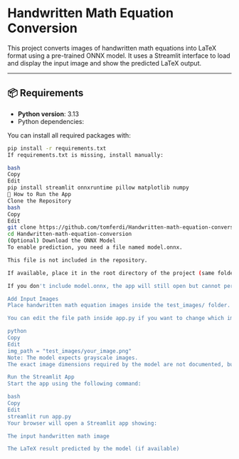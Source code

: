 # Handwritten Math Equation Conversion

This project converts images of handwritten math equations into LaTeX format using a pre-trained ONNX model. It uses a Streamlit interface to load and display the input image and show the predicted LaTeX output.

---

## 📦 Requirements

- **Python version**: 3.13  
- Python dependencies:

You can install all required packages with:

```bash
pip install -r requirements.txt
If requirements.txt is missing, install manually:

bash
Copy
Edit
pip install streamlit onnxruntime pillow matplotlib numpy
🚀 How to Run the App
Clone the Repository
bash
Copy
Edit
git clone https://github.com/tomferdi/Handwritten-math-equation-conversion
cd Handwritten-math-equation-conversion
(Optional) Download the ONNX Model
To enable prediction, you need a file named model.onnx.

This file is not included in the repository.

If available, place it in the root directory of the project (same folder as app.py).

If you don't include model.onnx, the app will still open but cannot perform prediction.

Add Input Images
Place handwritten math equation images inside the test_images/ folder.

You can edit the file path inside app.py if you want to change which image is loaded:

python
Copy
Edit
img_path = "test_images/your_image.png"
Note: The model expects grayscale images.
The exact image dimensions required by the model are not documented, but using a square image (like 256x256 pixels) is a safe choice.

Run the Streamlit App
Start the app using the following command:

bash
Copy
Edit
streamlit run app.py
Your browser will open a Streamlit app showing:

The input handwritten math image

The LaTeX result predicted by the model (if available)

